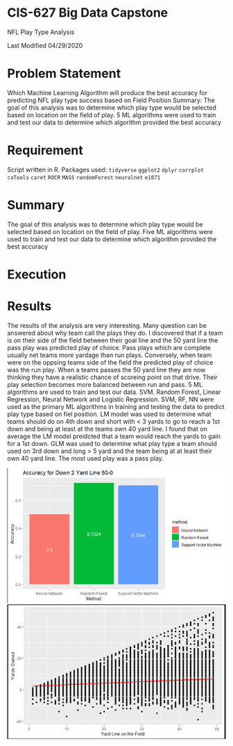 # CIS-627 Big Data Capstone

NFL Play Type Analysis

Last Modified 04/29/2020


# Problem Statement

Which Machine Learning Algorithm will produce the best accuracy for predicting NFL play type success based on Field Position
Summary: The goal of this analysis was to determine which play type would be selected based on location on the field of play. 5 ML algorithms were used to train and test our data to determine which algorithm provided the best accuracy  


# Requirement

Script written in R. Packages used: `tidyverse` `ggplot2` `dplyr` `corrplot` `caTools` `caret` `ROCR` `MASS` `randomForest` `neuralnet`
`e1071`

# Summary

The goal of this analysis was to determine which play type would be selected based on location on the field of play. Five ML algorithms were used to train and test our data to determine which algorithm provided the best accuracy 

# Execution 



# Results

The results of the analysis are very interesting. Many question can be answered about why team call the plays they do. I discovered that if a team is on their side of the field between their goal line and the 50 yard line the pass play was predicted play of choice. Pass plays which are complete usually net teams more yardage than run plays. 
Conversely, when team were on the oppsing teams side of the field the predicted play of choice was the run play. When a teams passes the 50 yard line they are now thinking they have a realistic chance of scoreing point on that drive. Their play selection becomes more balanced between run and pass.
5 ML algorithms are used to train and test our data. SVM. Random Forest, Linear Regression, Neural Network and Logistic Regression. SVM, RF, NN were used as the primary ML algorithms in training and testing the data to predict play type based on fiel position. LM model was used to determine what teams should do on 4th down and short with < 3 yards to go to reach a 1st down and being at least at the teams own 40 yard line. I found that on average the LM model preidcted that a team would reach the yards to gain for a 1st down. 
GLM was used to determine what play type a team should used on 3rd down and long > 5 yard and the team being at at least their own 40 yard line. The most used play was a pass play. 

![picture](capture.png)
![picture](capture1.png)



